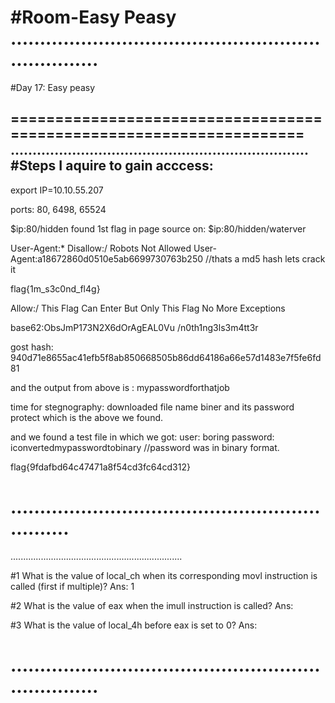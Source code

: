 #Room-Easy Peasy
....................................................................
====================================================================
#Day 17: Easy peasy


====================================================================
....................................................................
#Steps I aquire to gain acccess:
----------------------------------
export IP=10.10.55.207

ports: 80, 6498, 65524

$ip:80/hidden
found 1st flag in page source on: $ip:80/hidden/waterver

User-Agent:*
Disallow:/
Robots Not Allowed
User-Agent:a18672860d0510e5ab6699730763b250 //thats a md5 hash lets crack it

flag{1m_s3c0nd_fl4g}

Allow:/
This Flag Can Enter But Only This Flag No More Exceptions

base62:ObsJmP173N2X6dOrAgEAL0Vu
/n0th1ng3ls3m4tt3r

gost hash: 940d71e8655ac41efb5f8ab850668505b86dd64186a66e57d1483e7f5fe6fd81

and the output from above is : mypasswordforthatjob

time for stegnography: 
downloaded file name biner
and its password protect which is the above we found.

and we found a test file in which we got:
user: boring
password: iconvertedmypasswordtobinary //password was in binary format.




flag{9fdafbd64c47471a8f54cd3fc64cd312}





...............................................................
====================================================================
....................................................................

#1	What is the value of local_ch when its corresponding movl instruction is called (first if multiple)? 
	Ans: 1

#2	What is the value of eax when the imull instruction is called?
	Ans: 

#3	What is the value of local_4h before eax is set to 0?
	Ans: 

....................................................................
====================================================================